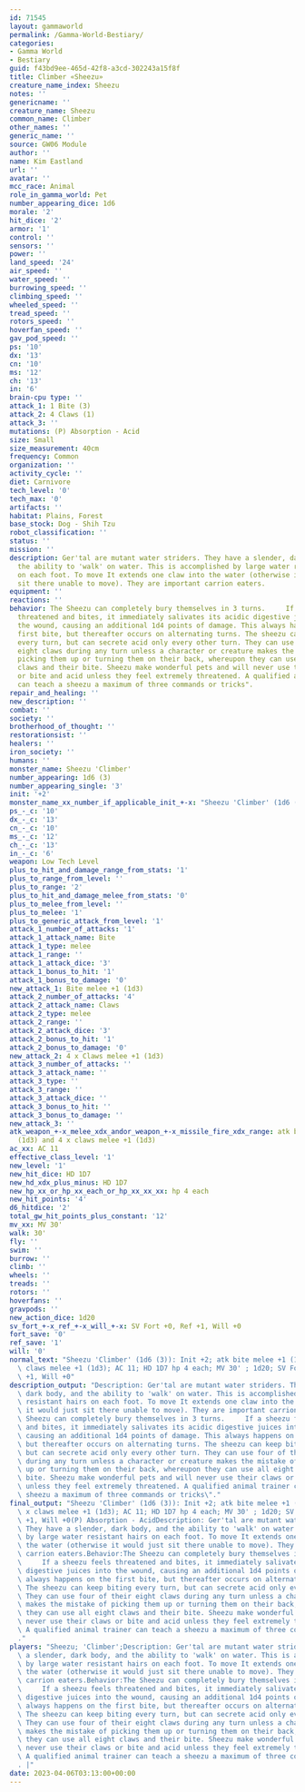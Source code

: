 ```yaml
---
id: 71545
layout: gammaworld
permalink: /Gamma-World-Bestiary/
categories:
- Gamma World
- Bestiary
guid: f43bd9ee-465d-42f8-a3cd-302243a15f8f
title: Climber «Sheezu»
creature_name_index: Sheezu
notes: ''
genericname: ''
creature_name: Sheezu
common_name: Climber
other_names: ''
generic_name: ''
source: GW06 Module
author: ''
name: Kim Eastland
url: ''
avatar: ''
mcc_race: Animal
role_in_gamma_world: Pet
number_appearing_dice: 1d6
morale: '2'
hit_dice: '2'
armor: '1'
control: ''
sensors: ''
power: ''
land_speed: '24'
air_speed: ''
water_speed: ''
burrowing_speed: ''
climbing_speed: ''
wheeled_speed: ''
tread_speed: ''
rotors_speed: ''
hoverfan_speed: ''
gav_pod_speed: ''
ps: '10'
dx: '13'
cn: '10'
ms: '12'
ch: '13'
in: '6'
brain-cpu type: ''
attack_1: 1 Bite (3)
attack_2: 4 Claws (1)
attack_3: ''
mutations: (P) Absorption - Acid
size: Small
size_measurement: 40cm
frequency: Common
organization: ''
activity_cycle: ''
diet: Carnivore
tech_level: '0'
tech_max: '0'
artifacts: ''
habitat: Plains, Forest
base_stock: Dog - Shih Tzu
robot_classification: ''
status: ''
mission: ''
description: Ger'tal are mutant water striders. They have a slender, dark body, and
  the ability to 'walk' on water. This is accomplished by large water resistant hairs
  on each foot. To move It extends one claw into the water (otherwise it would just
  sit there unable to move). They are important carrion eaters.
equipment: ''
reactions: ''
behavior: The Sheezu can completely bury themselves in 3 turns.     If a sheezu feels
  threatened and bites, it immediately salivates its acidic digestive juices into
  the wound, causing an additional 1d4 points of damage. This always happens on the
  first bite, but thereafter occurs on alternating turns. The sheezu can keep biting
  every turn, but can secrete acid only every other turn. They can use four of their
  eight claws during any turn unless a character or creature makes the mistake of
  picking them up or turning them on their back, whereupon they can use all eight
  claws and their bite. Sheezu make wonderful pets and will never use their claws
  or bite and acid unless they feel extremely threatened. A qualified animal trainer
  can teach a sheezu a maximum of three commands or tricks".
repair_and_healing: ''
new_description: ''
combat: ''
society: ''
brotherhood_of_thought: ''
restorationsist: ''
healers: ''
iron_society: ''
humans: ''
monster_name: Sheezu 'Climber'
number_appearing: 1d6 (3)
number_appearing_single: '3'
init: '+2'
monster_name_xx_number_if_applicable_init_+-x: "Sheezu 'Climber' (1d6 (3)): Init +2"
ps_-_c: '10'
dx_-_c: '13'
cn_-_c: '10'
ms_-_c: '12'
ch_-_c: '13'
in_-_c: '6'
weapon: Low Tech Level
plus_to_hit_and_damage_range_from_stats: '1'
plus_to_range_from_level: ''
plus_to_range: '2'
plus_to_hit_and_damage_melee_from_stats: '0'
plus_to_melee_from_level: ''
plus_to_melee: '1'
plus_to_generic_attack_from_level: '1'
attack_1_number_of_attacks: '1'
attack_1_attack_name: Bite
attack_1_type: melee
attack_1_range: ''
attack_1_attack_dice: '3'
attack_1_bonus_to_hit: '1'
attack_1_bonus_to_damage: '0'
new_attack_1: Bite melee +1 (1d3)
attack_2_number_of_attacks: '4'
attack_2_attack_name: Claws
attack_2_type: melee
attack_2_range: ''
attack_2_attack_dice: '3'
attack_2_bonus_to_hit: '1'
attack_2_bonus_to_damage: '0'
new_attack_2: 4 x Claws melee +1 (1d3)
attack_3_number_of_attacks: ''
attack_3_attack_name: ''
attack_3_type: ''
attack_3_range: ''
attack_3_attack_dice: ''
attack_3_bonus_to_hit: ''
attack_3_bonus_to_damage: ''
new_attack_3: ''
atk_weapon_+-x_melee_xdx_andor_weapon_+-x_missile_fire_xdx_range: atk bite melee +1
  (1d3) and 4 x claws melee +1 (1d3)
ac_xx: AC 11
effective_class_level: '1'
new_level: '1'
new_hit_dice: HD 1D7
new_hd_xdx_plus_minus: HD 1D7
new_hp_xx_or_hp_xx_each_or_hp_xx_xx_xx: hp 4 each
new_hit_points: '4'
d6_hitdice: '2'
total_gw_hit_points_plus_constant: '12'
mv_xx: MV 30'
walk: 30'
fly: ''
swim: ''
burrow: ''
climb: ''
wheels: ''
treads: ''
rotors: ''
hoverfans: ''
gravpods: ''
new_action_dice: 1d20
sv_fort_+-x_ref_+-x_will_+-x: SV Fort +0, Ref +1, Will +0
fort_save: '0'
ref_save: '1'
will: '0'
normal_text: "Sheezu 'Climber' (1d6 (3)): Init +2; atk bite melee +1 (1d3) and 4 x\
  \ claws melee +1 (1d3); AC 11; HD 1D7 hp 4 each; MV 30' ; 1d20; SV Fort +0, Ref\
  \ +1, Will +0"
description_output: "Description: Ger'tal are mutant water striders. They have a slender,\
  \ dark body, and the ability to 'walk' on water. This is accomplished by large water\
  \ resistant hairs on each foot. To move It extends one claw into the water (otherwise\
  \ it would just sit there unable to move). They are important carrion eaters.Behavior:The\
  \ Sheezu can completely bury themselves in 3 turns.     If a sheezu feels threatened\
  \ and bites, it immediately salivates its acidic digestive juices into the wound,\
  \ causing an additional 1d4 points of damage. This always happens on the first bite,\
  \ but thereafter occurs on alternating turns. The sheezu can keep biting every turn,\
  \ but can secrete acid only every other turn. They can use four of their eight claws\
  \ during any turn unless a character or creature makes the mistake of picking them\
  \ up or turning them on their back, whereupon they can use all eight claws and their\
  \ bite. Sheezu make wonderful pets and will never use their claws or bite and acid\
  \ unless they feel extremely threatened. A qualified animal trainer can teach a\
  \ sheezu a maximum of three commands or tricks\"."
final_output: "Sheezu 'Climber' (1d6 (3)): Init +2; atk bite melee +1 (1d3) and 4\
  \ x claws melee +1 (1d3); AC 11; HD 1D7 hp 4 each; MV 30' ; 1d20; SV Fort +0, Ref\
  \ +1, Will +0(P) Absorption - AcidDescription: Ger'tal are mutant water striders.\
  \ They have a slender, dark body, and the ability to 'walk' on water. This is accomplished\
  \ by large water resistant hairs on each foot. To move It extends one claw into\
  \ the water (otherwise it would just sit there unable to move). They are important\
  \ carrion eaters.Behavior:The Sheezu can completely bury themselves in 3 turns.\
  \     If a sheezu feels threatened and bites, it immediately salivates its acidic\
  \ digestive juices into the wound, causing an additional 1d4 points of damage. This\
  \ always happens on the first bite, but thereafter occurs on alternating turns.\
  \ The sheezu can keep biting every turn, but can secrete acid only every other turn.\
  \ They can use four of their eight claws during any turn unless a character or creature\
  \ makes the mistake of picking them up or turning them on their back, whereupon\
  \ they can use all eight claws and their bite. Sheezu make wonderful pets and will\
  \ never use their claws or bite and acid unless they feel extremely threatened.\
  \ A qualified animal trainer can teach a sheezu a maximum of three commands or tricks\"\
  ."
players: "Sheezu; 'Climber';Description: Ger'tal are mutant water striders. They have\
  \ a slender, dark body, and the ability to 'walk' on water. This is accomplished\
  \ by large water resistant hairs on each foot. To move It extends one claw into\
  \ the water (otherwise it would just sit there unable to move). They are important\
  \ carrion eaters.Behavior:The Sheezu can completely bury themselves in 3 turns.\
  \     If a sheezu feels threatened and bites, it immediately salivates its acidic\
  \ digestive juices into the wound, causing an additional 1d4 points of damage. This\
  \ always happens on the first bite, but thereafter occurs on alternating turns.\
  \ The sheezu can keep biting every turn, but can secrete acid only every other turn.\
  \ They can use four of their eight claws during any turn unless a character or creature\
  \ makes the mistake of picking them up or turning them on their back, whereupon\
  \ they can use all eight claws and their bite. Sheezu make wonderful pets and will\
  \ never use their claws or bite and acid unless they feel extremely threatened.\
  \ A qualified animal trainer can teach a sheezu a maximum of three commands or tricks\"\
  . |"
date: 2023-04-06T03:13:00+00:00
---
```

</br>